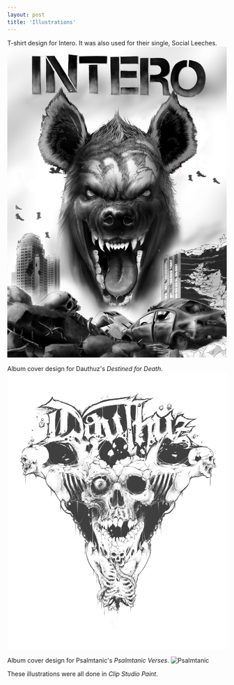 ```yaml
---
layout: post
title: 'Illustrations'
---
```


T-shirt design for Intero. It was also used for their single, Social Leeches.
![Intero](..\assets\img\projects\proj-2\Intero2.jpg)

Album cover design for Dauthuz's *Destined for Death*.
![Dauthuz](..\assets\img\projects\proj-2\Dauthuz2.jpg)

Album cover design for Psalmtanic's *Psalmtanic Verses*.
![Psalmtanic](..\assets\img\projects\proj-2\Psalmtanic.jpg)

<!-- {% include image.html url="https://www.behance.net/gallery/54688371/Dauthuz-Destined-for-Death-%28Album-cover-design-2017%29" image="projects/proj-2/Dauthuz.jpg"%} -->

These illustrations were all done in *Clip Studio Paint*. 